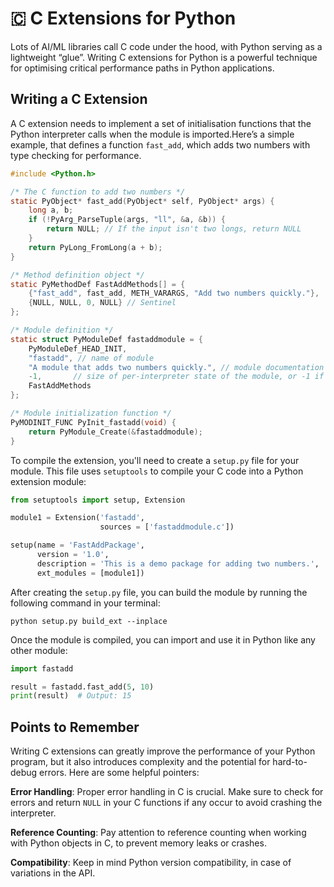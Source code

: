 # 🇨 C Extensions for Python

Lots of AI/ML libraries call C code under the hood, with Python serving as a lightweight “glue”. Writing C extensions for Python is a powerful technique for optimising critical performance paths in Python applications. 

## Writing a C Extension

A C extension needs to implement a set of initialisation functions that the Python interpreter calls when the module is imported.Here’s a simple example, that defines a function `fast_add`, which adds two numbers with type checking for performance.

```c
#include <Python.h>

/* The C function to add two numbers */
static PyObject* fast_add(PyObject* self, PyObject* args) {
    long a, b;
    if (!PyArg_ParseTuple(args, "ll", &a, &b)) {
        return NULL; // If the input isn't two longs, return NULL
    }
    return PyLong_FromLong(a + b);
}

/* Method definition object */
static PyMethodDef FastAddMethods[] = {
    {"fast_add", fast_add, METH_VARARGS, "Add two numbers quickly."},
    {NULL, NULL, 0, NULL} // Sentinel
};

/* Module definition */
static struct PyModuleDef fastaddmodule = {
    PyModuleDef_HEAD_INIT,
    "fastadd", // name of module
    "A module that adds two numbers quickly.", // module documentation
    -1,       // size of per-interpreter state of the module, or -1 if the module keeps state in global variables.
    FastAddMethods
};

/* Module initialization function */
PyMODINIT_FUNC PyInit_fastadd(void) {
    return PyModule_Create(&fastaddmodule);
}
```

To compile the extension, you'll need to create a `setup.py` file for your module. This file uses `setuptools` to compile your C code into a Python extension module:

```python
from setuptools import setup, Extension

module1 = Extension('fastadd',
                    sources = ['fastaddmodule.c'])

setup(name = 'FastAddPackage',
      version = '1.0',
      description = 'This is a demo package for adding two numbers.',
      ext_modules = [module1])
```

After creating the `setup.py` file, you can build the module by running the following command in your terminal:

```shell
python setup.py build_ext --inplace
```

Once the module is compiled, you can import and use it in Python like any other module:

```python
import fastadd

result = fastadd.fast_add(5, 10)
print(result)  # Output: 15
```

## Points to Remember

Writing C extensions can greatly improve the performance of your Python program, but it also introduces complexity and the potential for hard-to-debug errors. Here are some helpful pointers:

**Error Handling**: Proper error handling in C is crucial. Make sure to check for errors and return `NULL` in your C functions if any occur to avoid crashing the interpreter.

**Reference Counting**: Pay attention to reference counting when working with Python objects in C, to prevent memory leaks or crashes.

**Compatibility**: Keep in mind Python version compatibility, in case of variations in the API.